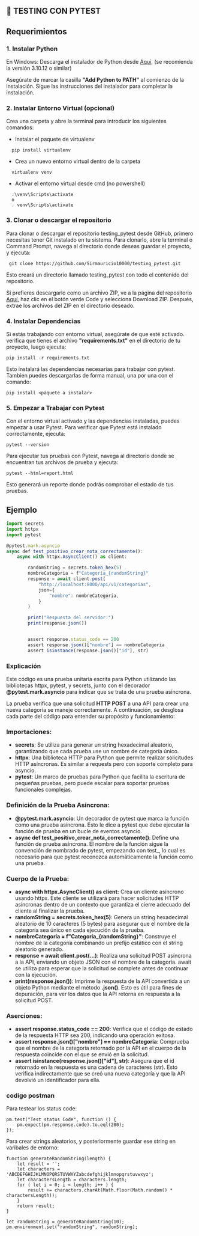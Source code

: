 
## 🚀 TESTING CON PYTEST

## Requerimientos

### 1. Instalar Python
En Windows: Descarga el instalador de Python desde [Aqui](https://www.python.org/downloads/windows/). (se recomienda la versión 3.10.12 o similar)

Asegúrate de marcar la casilla **"Add Python to PATH"** al comienzo de la instalación. Sigue las instrucciones del instalador para completar la instalación.

### 2. Instalar Entorno Virtual (opcional)
Crea una carpeta y abre la terminal para introducir los siguientes comandos:

- Instalar el paquete de virtualenv
```
  pip install virtualenv
```
- Crea un nuevo entorno virtual dentro de la carpeta
```
  virtualenv venv
```
- Activar el entorno virtual desde cmd (no powershell)

```
  .\venv\Scripts\activate 
  o 
  . venv\Scripts\activate
```
### 3. Clonar o descargar el repositorio


Para clonar o descargar el repositorio testing_pytest desde GitHub, primero necesitas tener Git instalado en tu sistema. Para clonarlo, abre la terminal o Command Prompt, navega al directorio donde deseas guardar el proyecto, y ejecuta:

 ``` git clone https://github.com/Sirmauricio10000/testing_pytest.git``` 
 
Esto creará un directorio llamado testing_pytest con todo el contenido del repositorio. 

Si prefieres descargarlo como un archivo ZIP, ve a la página del repositorio [Aquí](https://github.com/Sirmauricio10000/testing_pytest), haz clic en el botón verde Code y selecciona Download ZIP. Después, extrae los archivos del ZIP en el directorio deseado.

### 4. Instalar Dependencias

Si estás trabajando con entorno virtual, asegúrate de que esté activado. verifica que tienes el archivo **"requirements.txt"** en el directorio de tu proyecto, luego ejecuta:

```
pip install -r requirements.txt

```

Esto instalará las dependencias necesarias para trabajar con pytest. Tambien puedes descargarlas de forma manual, una por una con el comando:

```
pip install <paquete a instalar>

```


### 5. Empezar a Trabajar con Pytest
Con el entorno virtual activado y las dependencias instaladas, puedes empezar a usar Pytest.
Para verificar que Pytest está instalado correctamente, ejecuta:
```
pytest --version
```
Para ejecutar tus pruebas con Pytest, navega al directorio donde se encuentran tus archivos de prueba y ejecuta:

```
pytest --html=report.html
```

Esto generará un reporte donde podrás comprobar el estado de tus pruebas.



## Ejemplo

```javascript
import secrets
import httpx
import pytest

@pytest.mark.asyncio
async def test_positivo_crear_nota_correctamente():
    async with httpx.AsyncClient() as client:

        randomString = secrets.token_hex(5)
        nombreCategoria = f"Categoria_{randomString}"
        response = await client.post(
            "http://localhost:8000/api/v1/categorias", 
            json={                                      
                "nombre": nombreCategoria,
            }
        )

        print("Respuesta del servidor:")
        print(response.json())


        assert response.status_code == 200       
        assert response.json()["nombre"] == nombreCategoria 
        assert isinstance(response.json()["id"], str) 
```
### Explicación 
Este código es una prueba unitaria escrita para Python utilizando las bibliotecas httpx, pytest, y secrets, junto con el decorador **@pytest.mark.asyncio** para indicar que se trata de una prueba asíncrona. 

La prueba verifica que una solicitud **HTTP POST** a una API para crear una nueva categoría se maneje correctamente. A continuación, se desglosa cada parte del código para entender su propósito y funcionamiento:

### Importaciones:

- **secrets**: Se utiliza para generar un string hexadecimal aleatorio, garantizando que cada prueba use un nombre de categoría único.
- **httpx**: Una biblioteca HTTP para Python que permite realizar solicitudes HTTP asíncronas. Es similar a requests pero con soporte completo para asyncio.
- **pytest**: Un marco de pruebas para Python que facilita la escritura de pequeñas pruebas, pero puede escalar para soportar pruebas funcionales complejas.
### Definición de la Prueba Asíncrona:

- **@pytest.mark.asyncio**: Un decorador de pytest que marca la función como una prueba asíncrona. Esto le dice a pytest que debe ejecutar la función de prueba en un bucle de eventos asyncio.
- **async def test_positivo_crear_nota_correctamente()**: Define una función de prueba asíncrona. El nombre de la función sigue la convención de nombrado de pytest, empezando con test_, lo cual es necesario para que pytest reconozca automáticamente la función como una prueba.
### Cuerpo de la Prueba:

- **async with httpx.AsyncClient() as client:** Crea un cliente asíncrono usando httpx. Este cliente se utilizará para hacer solicitudes HTTP asíncronas dentro de un contexto que garantiza el cierre adecuado del cliente al finalizar la prueba.
- **randomString = secrets.token_hex(5)**: Genera un string hexadecimal aleatorio de 10 caracteres (5 bytes) para asegurar que el nombre de la categoría sea único en cada ejecución de la prueba.
- **nombreCategoria = f"Categoria_{randomString}"**: Construye el nombre de la categoría combinando un prefijo estático con el string aleatorio generado.
- **response = await client.post(...)**: Realiza una solicitud POST asíncrona a la API, enviando un objeto JSON con el nombre de la categoría. await se utiliza para esperar que la solicitud se complete antes de continuar con la ejecución.
- **print(response.json())**: Imprime la respuesta de la API convertida a un objeto Python mediante el método **.json()**. Esto es útil para fines de depuración, para ver los datos que la API retorna en respuesta a la solicitud POST.
### Aserciones:

- **assert response.status_code == 200**: Verifica que el código de estado de la respuesta HTTP sea 200, indicando una operación exitosa.
- **assert response.json()["nombre"] == nombreCategoria**: Comprueba que el nombre de la categoría retornado por la API en el cuerpo de la respuesta coincide con el que se envió en la solicitud.
- **assert isinstance(response.json()["id"], str)**: Asegura que el id retornado en la respuesta es una cadena de caracteres (str). Esto verifica indirectamente que se creó una nueva categoría y que la API devolvió un identificador para ella.



### codigo postman

Para testear los status code:
```
pm.test("Test status Code", function () {
    pm.expect(pm.response.code).to.eql(200); 
});
```

Para crear strings aleatorios, y posteriormente guardar ese string en varibales de entorno:
```
function generateRandomString(length) {
    let result = '';
    let characters = 'ABCDEFGHIJKLMNOPQRSTUVWXYZabcdefghijklmnopqrstuvwxyz';
    let charactersLength = characters.length;
    for ( let i = 0; i < length; i++ ) {
        result += characters.charAt(Math.floor(Math.random() * charactersLength));
    }
    return result;
}

let randomString = generateRandomString(10); 
pm.environment.set("randomString", randomString);

```